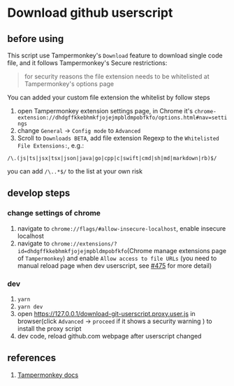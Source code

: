 # Download github userscript

## before using
This script use Tampermonkey's `Download` feature to download single code file, and it follows Tampermonkey's Secure restrictions:
>  for security reasons the file extension needs to be whitelisted at Tampermonkey's options page

You can added your custom file extension the whitelist by follow steps

1. open Tampermonkey extension settings page, in Chrome it's `chrome-extension://dhdgffkkebhmkfjojejmpbldmpobfkfo/options.html#nav=settings`
2. change `General` -> `Config mode` to `Advanced`
3. Scroll to `Downloads BETA`, add file extension Regexp to the `Whitelisted File Extensions:`, e.g.:
```regexp
/\.(js|ts|jsx|tsx|json|java|go|cpp|c|swift|cmd|sh|md|markdown|rb)$/
```

you can add `/\..*$/` to the list at your own risk



## develop steps

### change settings of chrome

1. navigate to `chrome://flags/#allow-insecure-localhost`, enable insecure localhost
2. navigate to `chrome://extensions/?id=dhdgffkkebhmkfjojejmpbldmpobfkfo`(Chrome manage extensions page of `Tampermonkey`) and enable `Allow access to file URLs` (you need to manual reload page when dev userscript, see [#475](https://github.com/Tampermonkey/tampermonkey/issues/475#issuecomment-348594785) for more detail)

### dev

1. `yarn`
2. `yarn dev`
3. open <https://127.0.0.1/download-git-userscript.proxy.user.js> in browser(click  `Advanced` -> `proceed` if it shows a security warning ) to install the proxy script
4. dev code, reload github.com webpage after userscript changed



## references
1. [Tampermonkey docs](https://www.tampermonkey.net/documentation.php)